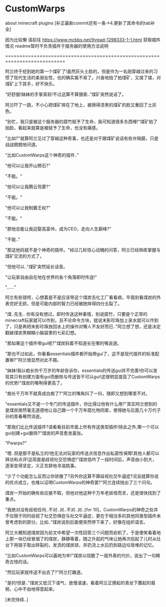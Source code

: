 # CustomWarps
about minecraft plugins
[补正最新commit还有一条->4.更新了其命令的tab补全]

因为比较懒 请前往 https://www.mcbbs.net/thread-1298333-1-1.html 获取插件情况
readme暂时不负责插件于服务器的使用方法说明

===========================================================================

阿兰终于挖到她的第一个煤矿了!虽然灰头土脸的，但是作为一名刚穿越过来的习惯了现代生活的柔弱女性，也的确实属不易了。兴奋地拍了拍煤矿，又揉了揉，对煤矿上下其手，好不快乐。

“好舒服!妹妹的手掌真软!不过这算不算猥亵..”煤矿突然说话了。

阿兰吓了一跳，不小心把煤矿摔在了地上，被擦得漆黑的煤矿的脸又重回了土灰色。

"别忙，我只是被这个服务器的腐竹赋予了生命，我可知道很多东西哩!"煤矿拍了拍脸，看起来就算是被赋予了生命，也没有痛感。

"比如?"就算阿兰见过了穿越这种奇事，也还是对于跟煤矿说话有些许隔膜，只是战战兢兢地问道。

"比如CustomWarps这个神奇的插件.."

"他可以让我开山劈石?"

"不能。"

"他可以让我腾云驾雾?"

"不能。"

"他可以让我制霸王权?"

"不能。"

"那他总能让我迎娶高富帅，成为CEO，走向人生巅峰?"

"不能.."

"那这他妈就不是个神奇的插件。"经过几轮惊心动魄的问答，阿兰已经熟练掌握与煤矿交流的方式了。

"但他可以.."煤矿突然延长话音。

"让玩家自由自在地在世界的各个角落即时传送!"

"......"

阿兰有些错愕，心想着是不是应该带这个煤炭去化工厂看看病，毕竟别看煤炭的外表完好无损，但是可能内部的智力已经被她摔得四分五裂了。

"煤..先生.. 你有没有想过，即时传送这种事情，别说腐竹，只要是个正常的minecraft玩家就可以作到，且不论命令方块，就说末影珍珠加上泉水就可以作到了，只是再把末影珍珠放回水上的操作对懒人不友好而已.."阿兰想了想，还是决定戳破煤炭黑糊糊小脑袋里的七彩幻想。

"那如果这个插件带gui呢?"煤炭斜着不知道长在哪的嘴说道。

"那也不过如此，你看看essentials插件都开始带gui了，这不是现代插件的标准配置嘛?"阿兰很显然对此不屑。

"妹妹!我以痴长你千万岁的年龄告诉你，essentials的传送gui并不完善!你可以发现其只有创建方面有gui而删除与传送皆不可以gui!这很明显提高了CustomWarps的优势!"煤炭的嘴咧得更高了。

"痴长千万年不就真成白痴了?"阿兰的嘴角抖了一抖，随即又想到哪里不对。

"essentials又不是一个专门的传送插件，你比得过他有什么用?"其实阿兰想到的是煤炭居然毫无道德地让自己跟一个千万年腐化物同辈，使得她与后面几十万代子孙的青春蓦然消逝。

"那我们比比传送插件?请看看目前市面上所有传送类型插件!除此之外,哪一个可以gui创建+gui删除?"煤炭的声音愈发嚣张。

"Pwarps?"

"嗯..但是那不是私立的!他无法对玩家的传送点信息作出私密性保障!其他人都可以拜访和点评!这简直是歧视社交恐惧症!"煤炭低吟了一段时间后，声音由小到大，逐渐变得坚定，义正言辞地寻滋挑事。

"少了个功能怎么反而让你骄傲了?另外你这算不算歧视社交牛逼症?况且就算你说的优点成立，也难以证明CustomWarps的神奇罢?"阿兰连续抛出了三个问句。

煤炭一开始的确有些应接不暇，但他对他这种千万年老妖怪而言，还是很快找到了重点。

"我绝对没有歧视任何..不对..对..不对..对..[for 10]，CustomWarps的神奇之处并不仅限于同时歧视了社交恐惧症与社交牛逼症，更在于相当多的其他同类型插件未曾考虑到的部分。比如.."煤炭说到后面便突然停下来了，好像在组织语言。

阿兰大概知道煤炭因为前文中希望一次性回答三个问题而宕机了，于是便笑看着地上那一块已经冒烟了的煤炭，静静等着，随之升起的气味让她再次拾起了儿时从灶台下用钳子取出碎裂的，发烫的煤炭球，并扔浇上水后扔到路边垃圾堆的记忆。

"比如CustomWarps可以画地为牢!"煤炭以烧脆了一层外表的代价，说出了一句稀奇古怪的话。

"然后玩家就传送不出去了?"阿兰打趣道。

"是的!但是.."煤炭又低沉下语气，放慢语速，看着阿兰正撩起的青丝下爨起的眉梢，心中不由地得意起来。

[未完待续..]
